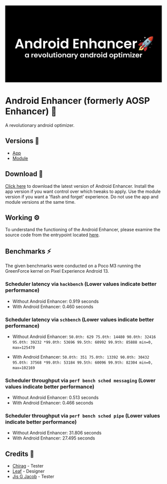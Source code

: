![Banner](https://github.com/iamlooper/Android-Enhancer/raw/main/banner.jpg)

# Android Enhancer (formerly AOSP Enhancer) 🚀

A revolutionary android optimizer. 

## Versions 🧩

- [App](https://github.com/iamlooper/Android-Enhancer-App)
- [Module](https://github.com/iamlooper/Android-Enhancer-Module)

## Download 📲

[Click here](https://www.pling.com/p/1875251/) to download the latest version of Android Enhancer. Install the app version if you want control over which tweaks to apply. Use the module version if you want a 'flash and forget' experience. Do not use the app and module versions at the same time.

## Working ⚙️

To understand the functioning of the Android Enhancer, please examine the source code from the entrypoint located [here](https://github.com/iamlooper/Android-Enhancer/blob/main/src/android_enhancer.cpp).

## Benchmarks ⚡

The given benchmarks were conducted on a Poco M3 running the GreenForce kernel on Pixel Experience Android 13.

### Scheduler latency via `hackbench` (Lower values indicate better performance)
- Without Android Enhancer: 0.919 seconds
- With Android Enhancer: 0.460 seconds

### Scheduler latency via `schbench` (Lower values indicate better performance)
- Without Android Enhancer:
`50.0th: 629
75.0th: 14480
90.0th: 32416
95.0th: 39232
*99.0th: 53696
99.5th: 60992
99.9th: 85888
min=0, max=125470`

- With Android Enhancer:
`50.0th: 351
75.0th: 13392
90.0th: 30432
95.0th: 37568
*99.0th: 53184
99.5th: 60096
99.9th: 82304
min=0, max=102169`

### Scheduler throughput via `perf bench sched messaging` (Lower values indicate better performance)
- Without Android Enhancer: 0.513 seconds
- With Android Enhancer: 0.466 seconds

### Scheduler throughput via `perf bench sched pipe` (Lower values indicate better performance)
- Without Android Enhancer: 31.806 seconds
- With Android Enhancer: 27.495 seconds

## Credits 👥

- [Chirag](https://t.me/selfmuser) - Tester
- [Leaf](https://t.me/leafinferno) - Designer
- [Jis G Jacob](https://t.me/StudioKeys) - Tester